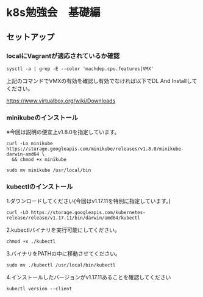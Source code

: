 # k8s勉強会　基礎編
## セットアップ
### localにVagrantが適応されているか確認
```
sysctl -a | grep -E --color 'machdep.cpu.features|VMX'
```
上記のコマンドでVMXの有効を確認し有効でなければ以下でDL And Installしてください。

https://www.virtualbox.org/wiki/Downloads

### minikubeのインストール
※今回は説明の便宜上v1.8.0を指定しています。
```
curl -Lo minikube https://storage.googleapis.com/minikube/releases/v1.8.0/minikube-darwin-amd64 \
  && chmod +x minikube
```

```
sudo mv minikube /usr/local/bin
```

### kubectlのインストール
1.ダウンロードしてください(今回はv1.17.11を特別に指定しています。)
```
curl -LO https://storage.googleapis.com/kubernetes-release/release/v1.17.11/bin/darwin/amd64/kubectl
```
2.kubectlバイナリを実行可能にしてください。
```
chmod +x ./kubectl
```
3.バイナリをPATHの中に移動させてください。
```
sudo mv ./kubectl /usr/local/bin/kubectl
```
4.インストールしたバージョンがv1.17.11あることを確認してください
```
kubectl version --client
```
